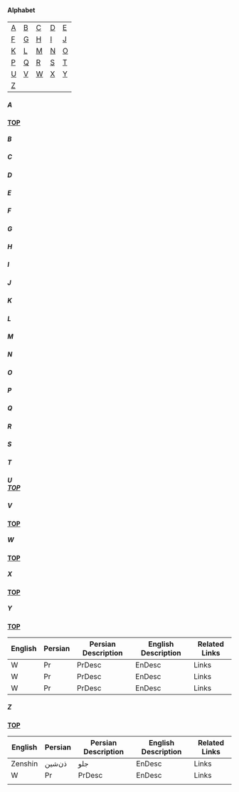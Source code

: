 #### <div id="top">Alphabet</div>

<table>
<tr>
    <td><a href="#A">A</a></td>
    <td><a href="#B">B</a></td>
    <td><a href="#C">C</a></td>
    <td><a href="#D">D</a></td>
    <td><a href="#E">E</a></td>
</tr>
<tr>
    <td><a href="#F">F</a></td>
    <td><a href="#G">G</a></td>
    <td><a href="#H">H</a></td>
    <td><a href="#I">I</a></td>
    <td><a href="#J">J</a></td>
</tr>
<tr>
    <td><a href="#K">K</a></td>
    <td><a href="#L">L</a></td>
    <td><a href="#M">M</a></td>
    <td><a href="#N">N</a></td>
    <td><a href="#O">O</a></td>
</tr>
<tr>
    <td><a href="#P">P</a></td>
    <td><a href="#Q">Q</a></td>
    <td><a href="#R">R</a></td>
    <td><a href="#S">S</a></td>
    <td><a href="#T">T</a></td>
</tr>
<tr>
    <td><a href="#U">U</a></td>
    <td><a href="#V">V</a></td>
    <td><a href="#W">W</a></td>
    <td><a href="#X">X</a></td>
    <td><a href="#Y">Y</a></td>
</tr><tr>
    <td><a href="#Z">Z</a></td>
    <td><a href="# "> </a></td>
    <td><a href="# "> </a></td>
    <td><a href="# "> </a></td>
    <td><a href="# "> </a></td>
</tr>
</table>

##### <div id="A">A</div>
<a href="top">**TOP**</a>

##### <div id="B">B</div>
##### <div id="C">C</div>
##### <div id="D">D</div>
##### <div id="E">E</div>
##### <div id="F">F</div>
##### <div id="G">G</div>
##### <div id="H">H</div>
##### <div id="I">I</div>
##### <div id="J">J</div>
##### <div id="K">K</div>
##### <div id="L">L</div>
##### <div id="M">M</div>
##### <div id="N">N</div>
##### <div id="O">O</div>
##### <div id="P">P</div>
##### <div id="Q">Q</div>
##### <div id="R">R</div>
##### <div id="S">S</div>
##### <div id="T">T</div>
##### <div id="U">U</div><a href="top">**TOP**</a>

##### <div id="V">V</div>
<a href="#top">**TOP**</a>

##### <div id="W">W</div>
<a href="#top">**TOP**</a>

##### <div id="X">X</div>
<a href="#top">**TOP**</a>

##### <div id="Y">Y</div>
<a href="#top">**TOP**</a>

|English   	|Persian   	|Persian Description   	|English Description   	|Related Links   	|
|---	|---	|---	|---	|---	|
|W   	|Pr   	|PrDesc   	|EnDesc   	|Links   	|
|W   	|Pr   	|PrDesc   	|EnDesc   	|Links   	|
|W   	|Pr   	|PrDesc   	|EnDesc   	|Links   	|

##### <div id="Z">Z</div>
<a href="#top">**TOP**</a>

|English   	|Persian   	|Persian Description   	|English Description   	|Related Links   	|
|---	|---	|---	|---	|---	|
|Zenshin   	|ذن‌شین   	|جلو   	|EnDesc   	|Links   	|
|W   	|Pr   	|PrDesc   	|EnDesc   	|Links   	|
|   	|   	|   	|   	|   	|
